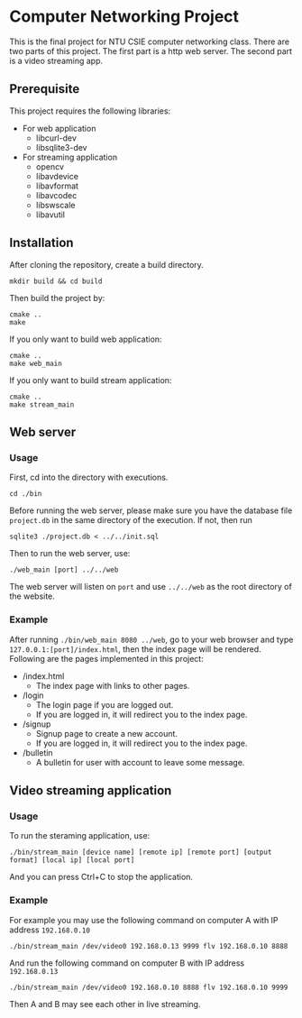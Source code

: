 # Computer Networking Project

This is the final project for NTU CSIE computer networking class.
There are two parts of this project. The first part is a http web server. The second part is a video streaming app.

## Prerequisite

This project requires the following libraries:
- For web application
  - libcurl-dev
  - libsqlite3-dev
- For streaming application
  - opencv
  - libavdevice
  - libavformat
  - libavcodec
  - libswscale
  - libavutil

## Installation

After cloning the repository, create a build directory.

```
mkdir build && cd build
```
Then build the project by:
```
cmake ..
make
```
If you only want to build web application:
```
cmake ..
make web_main
```
If you only want to build stream application:
```
cmake ..
make stream_main
```

## Web server

### Usage
First, cd into the directory with executions.
```
cd ./bin
```

Before running the web server, please make sure you have the database file `project.db` in the same directory of the execution. If not, then run
```
sqlite3 ./project.db < ../../init.sql
```

Then to run the web server, use:

```
./web_main [port] ../../web
```

The web server will listen on `port` and use `../../web` as the root directory of the website.

### Example

After running `./bin/web_main 8080 ../web`, go to your web browser and type `127.0.0.1:[port]/index.html`, then the index page will be rendered.
Following are the pages implemented in this project:
- /index.html
  - The index page with links to other pages.
- /login
  - The login page if you are logged out.
  - If you are logged in, it will redirect you to the index page.
- /signup
  - Signup page to create a new account.
  - If you are logged in, it will redirect you to the index page.
- /bulletin
  - A bulletin for user with account to leave some message.

## Video streaming application

### Usage

To run the steraming application, use:

```
./bin/stream_main [device name] [remote ip] [remote port] [output format] [local ip] [local port]
```

And you can press Ctrl+C to stop the application.

### Example

For example you may use the following command on computer A with IP address `192.168.0.10`
```
./bin/stream_main /dev/video0 192.168.0.13 9999 flv 192.168.0.10 8888
```
And run the following command on computer B with IP address `192.168.0.13`
```
./bin/stream_main /dev/video0 192.168.0.10 8888 flv 192.168.0.10 9999
```
Then A and B may see each other in live streaming.
 